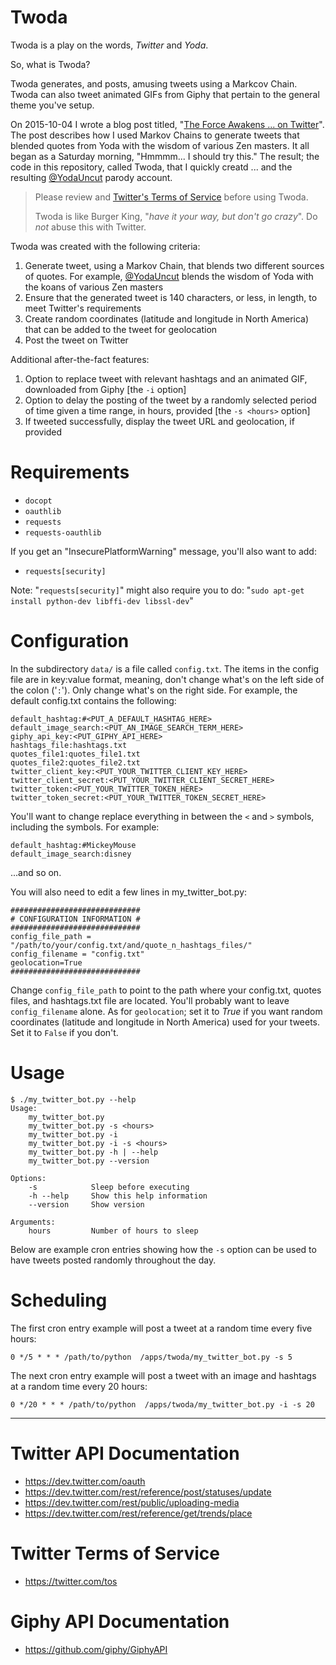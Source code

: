 Twoda
=====
Twoda is a play on the words, *Twitter* and *Yoda*.

So, what is Twoda?

Twoda generates, and posts, amusing tweets using a Markcov Chain. Twoda can also tweet animated GIFs from Giphy that pertain to the general theme you've setup.

On 2015-10-04 I wrote a blog post titled, "[The Force Awakens ... on Twitter](http://blog.zenone.org/2015/10/the-force-awakens-on-twitter.html)". The post describes how I used Markov Chains to generate tweets that blended quotes from Yoda with the wisdom of various Zen masters. It all began as a Saturday morning, "Hmmmm... I should try this." The result; the code in this repository, called Twoda, that I quickly creatd ... and the resulting [@YodaUncut](https://twitter.com/yodauncut) parody account.

> Please review and [Twitter's Terms of Service](https://twitter.com/tos) before using Twoda. 
> 
> Twoda is like Burger King, "*have it your way, but don't go crazy*".
> Do *not* abuse this with Twitter.

Twoda was created with the following criteria:

  1. Generate tweet, using a Markov Chain, that blends two different sources of quotes. For example, [@YodaUncut](https://twitter.com/yodauncut)  blends the wisdom of Yoda with the koans of various Zen masters
  2. Ensure that the generated tweet is 140 characters, or less, in length, to meet Twitter's requirements
  3. Create random coordinates (latitude and longitude in North America) that can be added to the tweet for geolocation
  4. Post the tweet on Twitter 

Additional after-the-fact features:

  1. Option to replace tweet with relevant hashtags and an animated GIF, downloaded from Giphy [the `-i` option]
  2. Option to delay the posting of the tweet by a randomly selected period of time given a time range, in hours, provided [the `-s <hours>`  option]
  3. If tweeted successfully, display the tweet URL and geolocation, if provided

Requirements
===========
 - `docopt`
 - `oauthlib`
 - `requests`
 - `requests-oauthlib`

If you get an "InsecurePlatformWarning" message, you'll also want to add:

 - `requests[security]`

Note: "`requests[security]`" might also require you to do: "`sudo apt-get install python-dev libffi-dev libssl-dev`"

Configuration
===========
In the subdirectory `data/` is a file called `config.txt`. The items in the config file are in key:value format, meaning, don't change what's on the left side of the colon ('`:`'). Only change what's on the right side. For example, the default config.txt contains the following:

    default_hashtag:#<PUT_A_DEFAULT_HASHTAG_HERE>
    default_image_search:<PUT_AN_IMAGE_SEARCH_TERM_HERE>
    giphy_api_key:<PUT_GIPHY_API_HERE>
    hashtags_file:hashtags.txt
    quotes_file1:quotes_file1.txt
    quotes_file2:quotes_file2.txt
    twitter_client_key:<PUT_YOUR_TWITTER_CLIENT_KEY_HERE>
    twitter_client_secret:<PUT_YOUR_TWITTER_CLIENT_SECRET_HERE>
    twitter_token:<PUT_YOUR_TWITTER_TOKEN_HERE>
    twitter_token_secret:<PUT_YOUR_TWITTER_TOKEN_SECRET_HERE>

You'll want to change replace everything in between the `<` and `>` symbols, including the symbols. For example:

    default_hashtag:#MickeyMouse  
    default_image_search:disney

...and so on.

You will also need to edit a few lines in my_twitter_bot.py:

    #############################
    # CONFIGURATION INFORMATION #
    #############################
    config_file_path = "/path/to/your/config.txt/and/quote_n_hashtags_files/"
    config_filename = "config.txt"
    geolocation=True
    #############################

Change `config_file_path` to point to the path where your config.txt, quotes files, and hashtags.txt file are located. You'll probably want to leave `config_filename` alone.  As for `geolocation`;  set it to *True* if you want random coordinates (latitude and longitude in North America) used for your tweets. Set it to `False` if you don't.

Usage
=====

    $ ./my_twitter_bot.py --help
    Usage:
        my_twitter_bot.py
        my_twitter_bot.py -s <hours>
        my_twitter_bot.py -i
        my_twitter_bot.py -i -s <hours>
        my_twitter_bot.py -h | --help
        my_twitter_bot.py --version
    
    Options:
        -s            Sleep before executing
        -h --help     Show this help information
        --version     Show version
    
    Arguments:
        hours         Number of hours to sleep

Below are example cron entries showing how the `-s` option can be used to have tweets posted randomly throughout the day.

Scheduling
=========
The first cron entry example will post a tweet at a random time every five hours:

    0 */5 * * * /path/to/python  /apps/twoda/my_twitter_bot.py -s 5

The next cron entry example will post a tweet with an image and hashtags at a random time every 20 hours:

    0 */20 * * * /path/to/python  /apps/twoda/my_twitter_bot.py -i -s 20

----------

Twitter API Documentation
======================
 - https://dev.twitter.com/oauth
 - https://dev.twitter.com/rest/reference/post/statuses/update
 - https://dev.twitter.com/rest/public/uploading-media
 - https://dev.twitter.com/rest/reference/get/trends/place

Twitter Terms of Service
====================
 - https://twitter.com/tos

Giphy API Documentation
=====================
 - https://github.com/giphy/GiphyAPI